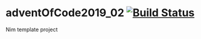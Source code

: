 # adventOfCode2019_02 [![Build Status](https://travis-ci.org/lguzzon-NIM/adventOfCode2019_02.svg?branch=master)](https://travis-ci.org/lguzzon-NIM/adventOfCode2019_02)

Nim template project
